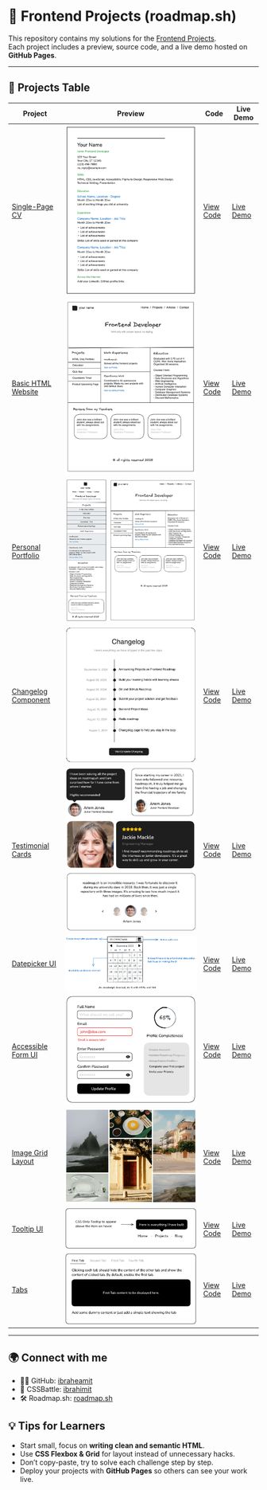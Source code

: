 # 🚀 Frontend Projects (roadmap.sh)

This repository contains my solutions for the [Frontend Projects](https://roadmap.sh/frontend/projects).  
Each project includes a preview, source code, and a live demo hosted on **GitHub Pages**.

---

## 📂 Projects Table

| Project                                                                | Preview                                              | Code                                       | Live Demo                                                                                            |
| ---------------------------------------------------------------------- | ---------------------------------------------------- | ------------------------------------------ | ---------------------------------------------------------------------------------------------------- |
| [Single-Page CV](https://roadmap.sh/projects/single-page-cv)           | ![Preview](projects/single-page-cv/preview.png)      | [View Code](projects/single-page-cv/)      | [Live Demo](https://ibraheamit.github.io/frontend-projects-roadmap.sh/projects/single-page-cv/)      |
| [Basic HTML Website](https://roadmap.sh/projects/basic-html-website)   | ![Preview](projects/basic-html-website/preview.png)  | [View Code](projects/basic-html-website/)  | [Live Demo](https://ibraheamit.github.io/frontend-projects-roadmap.sh/projects/basic-html-website/)  |
| [Personal Portfolio](https://roadmap.sh/projects/portfolio-website)    | ![Preview](projects/personal-portfolio/preview.png)  | [View Code](projects/personal-portfolio/)  | [Live Demo](https://ibraheamit.github.io/frontend-projects-roadmap.sh/projects/personal-portfolio/)  |
| [Changelog Component](https://roadmap.sh/projects/changelog-component) | ![Preview](projects/changelog-component/preview.png) | [View Code](projects/changelog-component/) | [Live Demo](https://ibraheamit.github.io/frontend-projects-roadmap.sh/projects/changelog-component/) |
| [Testimonial Cards](https://roadmap.sh/projects/testimonial-cards)     | ![Preview](projects/testimonial-cards/preview.png)   | [View Code](projects/testimonial-cards/)   | [Live Demo](https://ibraheamit.github.io/frontend-projects-roadmap.sh/projects/testimonial-cards/)   |
| [Datepicker UI](https://roadmap.sh/projects/datepicker-ui)             | ![Preview](projects/datepicker-ui/preview.png)       | [View Code](projects/datepicker-ui/)       | [Live Demo](https://ibraheamit.github.io/frontend-projects-roadmap.sh/projects/datepicker-ui/)       |
| [Accessible Form UI](https://roadmap.sh/projects/accessible-form-ui)   | ![Preview](projects/accessible-form-ui/preview.png)  | [View Code](projects/accessible-form-ui/)  | [Live Demo](https://ibraheamit.github.io/frontend-projects-roadmap.sh/projects/accessible-form-ui/)  |
| [Image Grid Layout](https://roadmap.sh/projects/image-grid)            | ![Preview](projects/image-grid/preview.jpg)          | [View Code](projects/image-grid/)          | [Live Demo](https://ibraheamit.github.io/frontend-projects-roadmap.sh/projects/image-grid/)          |
| [Tooltip UI](https://roadmap.sh/projects/tooltip-ui)                   | ![Preview](projects/tooltip-ui/preview.png)          | [View Code](projects/tooltip-ui/)          | [Live Demo](https://ibraheamit.github.io/frontend-projects-roadmap.sh/projects/tooltip-ui/)          |
| [Tabs](https://roadmap.sh/projects/simple-tabs)                        | ![Preview](projects/simple-tabs/preview.png)         | [View Code](projects/simple-tabs/)         | [Live Demo](https://ibraheamit.github.io/frontend-projects-roadmap.sh/projects/simple-tabs/)         |

---

## 🌍 Connect with me

- 🧑‍💻 GitHub: [ibraheamit](https://github.com/ibraheamit)
- 🎯 CSSBattle: [ibrahimit](https://cssbattle.dev/player/ibrahimit)
- 🛠️ Roadmap.sh: [roadmap.sh](https://roadmap.sh/u/ibraheamit)

## 💡 Tips for Learners

- Start small, focus on **writing clean and semantic HTML**.
- Use **CSS Flexbox & Grid** for layout instead of unnecessary hacks.
- Don’t copy-paste, try to solve each challenge step by step.
- Deploy your projects with **GitHub Pages** so others can see your work live.
